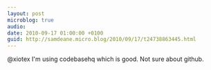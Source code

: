 ```yaml
---
layout: post
microblog: true
audio: 
date: 2010-09-17 01:00:00 +0100
guid: http://samdeane.micro.blog/2010/09/17/t24738863445.html
---
```

@xiotex I'm using codebasehq which is good. Not sure about github.
